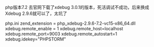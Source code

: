 php版本7.2
去官网下载了xdebug 3.0.1的版本，死活调试不成功，后来换成Xdebug 2.9.6就可以了，太坑了

php.ini
zend_extension = php_xdebug-2.9.6-7.2-vc15-x86_64.dll
xdebug.remote_enable = 1
xdebug.remote_host=localhost
xdebug.remote_port=9003
xdebug.remote_autostart=1
xdebug.idekey="PHPSTORM"

